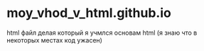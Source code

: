 # moy_vhod_v_html.github.io
html файл делая который я учмлся основам html (я знаю что в некоторых местах код ужасен)
